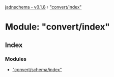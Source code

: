 [jadnschema - v0.1.8](../globals.md) › ["convert/index"](_convert_index_.md)

# Module: "convert/index"

## Index

### Modules

* ["convert/schema/index"](_convert_index_._convert_schema_index_.md)
